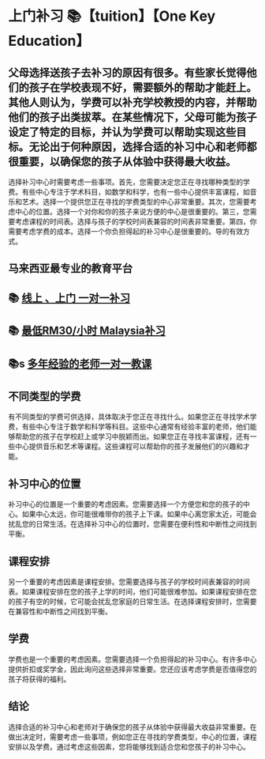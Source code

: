  
# 上门补习 📚【tuition】【One Key Education】

## 父母选择送孩子去补习的原因有很多。有些家长觉得他们的孩子在学校表现不好，需要额外的帮助才能赶上。其他人则认为，学费可以补充学校教授的内容，并帮助他们的孩子出类拔萃。在某些情况下，父母可能为孩子设定了特定的目标，并认为学费可以帮助实现这些目标。无论出于何种原因，选择合适的补习中心和老师都很重要，以确保您的孩子从体验中获得最大收益。

选择补习中心时需要考虑一些事项。首先，您需要决定您正在寻找哪种类型的学费。有些中心专注于学术科目，如数学和科学，也有一些中心提供丰富课程，如音乐和艺术。选择一个提供您正在寻找的学费类型的中心非常重要。其次，您需要考虑中心的位置。选择一个对你和你的孩子来说方便的中心是很重要的。第三，您需要考虑课程的时间表。选择与孩子的学校时间表兼容的时间表非常重要。第四，你需要考虑学费的成本。选择一个你负担得起的补习中心是很重要的。导的有效方式。

## 马来西亚最专业的教育平台
## 📚 [线上 、上门 一对一补习](http://wa.me/601153467453)
## 📚 [最低RM30/小时 Malaysia补习](http://wa.me/601153467453)
## 📚s [多年经验的老师一对一教课](http://wa.me/601153467453)

## 不同类型的学费

有不同类型的学费可供选择，具体取决于您正在寻找什么。如果您正在寻找学术学费，有些中心专注于数学和科学等科目。这些中心通常有经验丰富的老师，他们能够帮助您的孩子在学校赶上或学习中脱颖而出。如果您正在寻找丰富课程，还有一些中心提供音乐和艺术等课程。这些课程可以帮助你的孩子发展他们的兴趣和才能。

## 补习中心的位置

补习中心的位置是一个重要的考虑因素。您需要选择一个方便您和您的孩子的中心。如果中心太远，你可能很难带你的孩子上下课。如果中心离您家太近，可能会扰乱您的日常生活。在选择补习中心的位置时，您需要在便利性和中断性之间找到平衡。

## 课程安排

另一个重要的考虑因素是课程安排。您需要选择与孩子的学校时间表兼容的时间表。如果课程安排在您的孩子上学的时间，他们可能很难参加。如果课程安排在您的孩子有空的时候，它可能会扰乱您家庭的日常生活。在选择课程安排时，您需要在兼容性和中断性之间找到平衡。

## 学费

学费也是一个重要的考虑因素。您需要选择一个负担得起的补习中心。有许多中心提供折扣或奖学金，因此询问这些选择非常重要。您还应该考虑学费是否值得您的孩子将获得的福利。

## 结论

选择合适的补习中心和老师对于确保您的孩子从体验中获得最大收益非常重要。在做出决定时，需要考虑一些事项，例如您正在寻找的学费类型，中心的位置，课程安排以及学费。通过考虑这些因素，您将能够找到适合您和您孩子的补习中心。